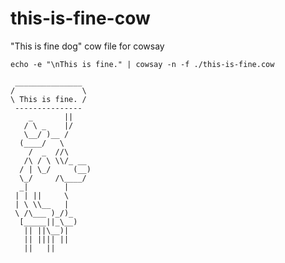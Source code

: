 # this-is-fine-cow
"This is fine dog" cow file for cowsay

`echo -e "\nThis is fine." | cowsay -n -f ./this-is-fine.cow`
```
 _______________ 
/               \
\ This is fine. /
 --------------- 
    _       || 
   / \ _    |/  
   \__/ )__ / 
  (____/   \         
    /  _  //\        
   /\ / \ \\/_ __    
  / | \_/     (__)    
  \_/     /\____/      
  _|        |         
 | | ||     \         
 | \ \\__   |         
 \ /\___ )_/)_           
  [_____||_\__)      
   || ||\__)|       
   || |||| ||          
   ||   ||   
```       
